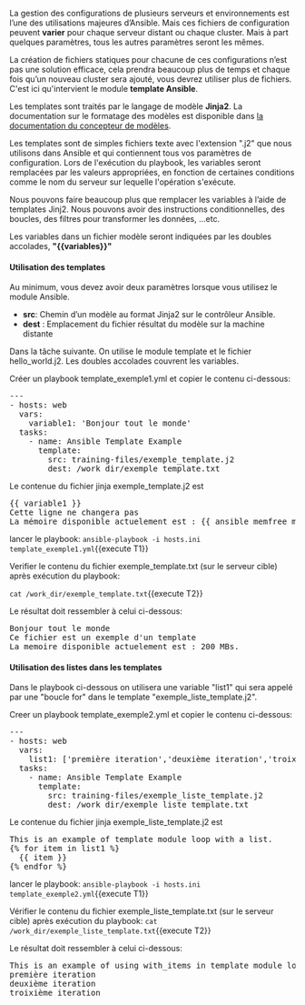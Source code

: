 
La gestion des configurations de plusieurs serveurs et environnements est l’une des utilisations majeures d’Ansible. Mais ces fichiers de configuration peuvent **varier** pour chaque serveur distant ou chaque cluster. Mais à part quelques paramètres, tous les autres paramètres seront les mêmes. 

La création de fichiers statiques pour chacune de ces configurations n’est pas une solution efficace, cela prendra beaucoup plus de temps et chaque fois qu’un nouveau cluster sera ajouté, vous devrez utiliser plus de fichiers. C'est ici qu'intervient le module **template Ansible**.

Les templates sont traités par le langage de modèle **Jinja2**. La documentation sur le formatage des modèles est disponible dans [la documentation du concepteur de modèles](http://jinja.pocoo.org/docs/templates).

Les templates sont de simples fichiers texte avec l'extension ".j2"  que nous utilisons dans Ansible et qui contiennent tous vos paramètres de configuration. Lors de l'exécution du playbook, les variables seront remplacées par les valeurs appropriées, en fonction de certaines conditions comme le nom du serveur sur lequelle l'opération s'exécute. 

Nous pouvons faire beaucoup plus que remplacer les variables à l’aide de templates Jinj2. Nous pouvons avoir des instructions conditionnelles, des boucles, des filtres pour transformer les données, ...etc.

Les variables dans un fichier modèle seront indiquées par les doubles accolades, **"{{variables}}"**
  

#### Utilisation des templates

Au minimum, vous devez avoir deux paramètres lorsque vous utilisez le module Ansible.

- **src**: Chemin d’un modèle au format Jinja2 sur le contrôleur Ansible.
- **dest** : Emplacement du fichier résultat du modèle sur la machine distante

Dans la tâche suivante. On utilise le module template et le fichier hello_world.j2. Les doubles accolades couvrent les variables.

Créer un playbook template_exemple1.yml et copier le contenu ci-dessous:

<pre class="file">
---
- hosts: web
  vars:
    variable1: 'Bonjour tout le monde'
  tasks:
    - name: Ansible Template Example
      template:
        src: training-files/exemple_template.j2
        dest: /work_dir/exemple_template.txt
</pre>

Le contenue du fichier jinja exemple_template.j2 est 

<pre class="file">
{{ variable1 }}
Cette ligne ne changera pas
La mémoire disponible actuelement est : {{ ansible_memfree_mb }} MBs.
</pre>

lancer le playbook: `ansible-playbook -i hosts.ini template_exemple1.yml`{{execute T1}}

Verifier le contenu du fichier exemple_template.txt (sur le serveur cible) après exécution du playbook:

`cat /work_dir/exemple_template.txt`{{execute T2}}

Le résultat doit ressembler à celui ci-dessous:
<pre class="file">
Bonjour tout le monde
Ce fichier est un exemple d'un template
La memoire disponible actuelement est : 200 MBs.
</pre>

#### Utilisation des listes dans les templates
Dans le playbook ci-dessous on utilisera une variable "list1" qui sera appelé par une "boucle for" dans le template "exemple_liste_template.j2".

Creer un playbook template_exemple2.yml et copier le contenu ci-dessous:

<pre class="file">
---
- hosts: web
  vars:
    list1: ['première iteration','deuxième iteration','troixième iteration']
  tasks:
    - name: Ansible Template Example
      template:
        src: training-files/exemple_liste_template.j2
        dest: /work_dir/exemple_liste_template.txt
</pre>

Le contenue du fichier jinja exemple_liste_template.j2 est 

<pre class="file">
This is an example of template module loop with a list.
{% for item in list1 %}
  {{ item }}
{% endfor %}
</pre>

lancer le playbook: `ansible-playbook -i hosts.ini template_exemple2.yml`{{execute T1}}

Vérifier le contenu du fichier exemple_liste_template.txt (sur le serveur cible) après exécution du playbook:
`cat /work_dir/exemple_liste_template.txt`{{execute T2}}

Le résultat doit ressembler à celui ci-dessous:
<pre class="file">
This is an example of using with_items in template module loop with a list.
première iteration
deuxième iteration
troixième iteration
</pre>
